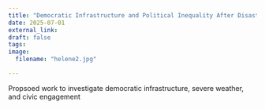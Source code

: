 ```yaml
---
title: "Democratic Infrastructure and Political Inequality After Disaster"
date: 2025-07-01
external_link: 
draft: false
tags:
image: 
  filename: "helene2.jpg"

---
```


Propsoed work to investigate democratic infrastructure, severe weather, and civic engagement

<!--more-->

